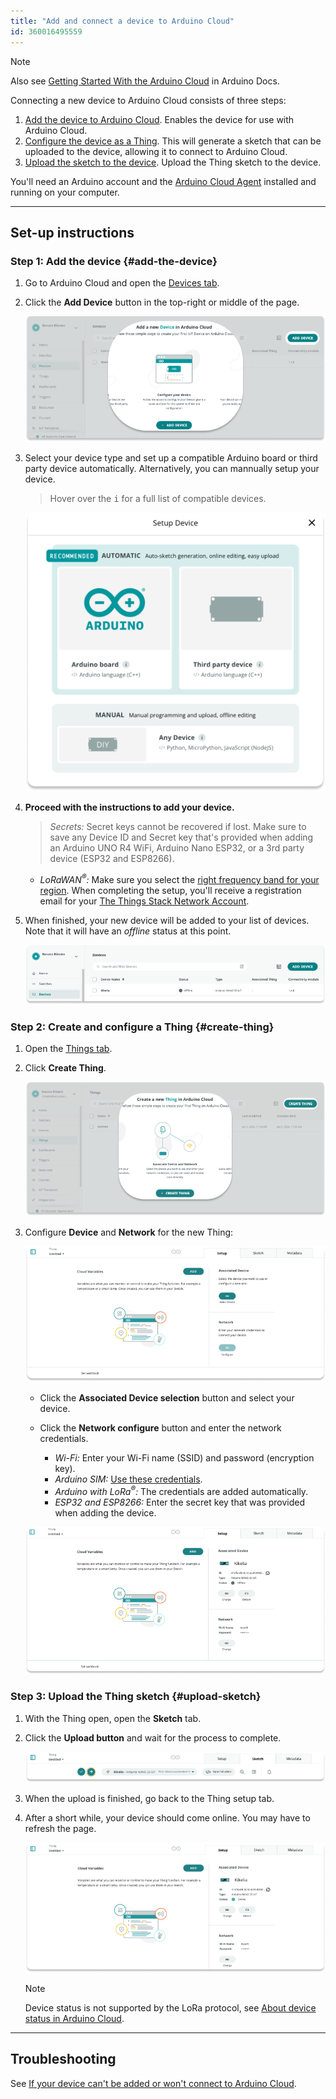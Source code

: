 ```yaml
---
title: "Add and connect a device to Arduino Cloud"
id: 360016495559
---
```


> [!NOTE]
> Also see [Getting Started With the Arduino Cloud](https://docs.arduino.cc/cloud/iot-cloud/tutorials/iot-cloud-getting-started) in Arduino Docs.

Connecting a new device to Arduino Cloud consists of three steps:

1. [Add the device to Arduino Cloud](#add-the-device). Enables the device for use with Arduino Cloud.
2. [Configure the device as a Thing](#create-thing). This will generate a sketch that can be uploaded to the device, allowing it to connect to Arduino Cloud.
3. [Upload the sketch to the device](#upload-sketch). Upload the Thing sketch to the device.

You'll need an Arduino account and the [Arduino Cloud Agent](https://support.arduino.cc/hc/en-us/articles/360014869820) installed and running on your computer.

---

## Set-up instructions

<a id="add-the-device"></a>

### Step 1: Add the device {#add-the-device}

1. Go to Arduino Cloud and open the [Devices tab](https://app.arduino.cc/devices).

2. Click the **Add Device** button in the top-right or middle of the page.

   ![The two locations that the "Add Device" button can appear.](img/device-add-button.png)

3. Select your device type and set up a compatible Arduino board or third party device automatically. Alternatively, you can mannually setup your device.

   > Hover over the <kbd>i</kbd> for a full list of compatible devices.

   ![The Setup Device menu](img/setup-device-menu.png)

4. **Proceed with the instructions to add your device.**

   > _Secrets:_ Secret keys cannot be recovered if lost. Make sure to save any Device ID and Secret key that's provided when adding an Arduino UNO R4 WiFi, Arduino Nano ESP32, or a 3rd party device (ESP32 and ESP8266).

   * _LoRaWAN<sup>®</sup>:_ Make sure you select the [right frequency band for your region](https://www.thethingsnetwork.org/docs/lorawan/frequencies-by-country/). When completing the setup, you'll receive a registration email for your <a class="link-external" href="https://www.thethingsnetwork.org/">The Things Stack Network Account</a>.

5. When finished, your new device will be added to your list of devices. Note that it will have an _offline_ status at this point.

   ![A Nano 33 IoT in the Device tab.](img/iot-device-added.png)

### Step 2: Create and configure a Thing {#create-thing}

1. Open the [Things tab](https://app.arduino.cc/things).

2. Click **Create Thing**.

   ![The two locations that the "Create Thing" button can appear.](img/iot-thing-create.png)

3. Configure **Device** and **Network** for the new Thing:

   ![A new, unconfigured Thing.](img/thing-setup-before.png)

   * Click the **Associated Device selection** button and select your device.

   * Click the **Network configure** button and enter the network credentials.

      * _Wi-Fi:_ Enter your Wi-Fi name (SSID) and password (encryption key).
      * _Arduino SIM:_ [Use these credentials](https://support.arduino.cc/hc/en-us/articles/360013825159-What-are-the-credentials-for-the-Arduino-SIM-card).
      * _Arduino with LoRa<sup>®</sup>:_ The credentials are added automatically.
      * _ESP32 and ESP8266:_ Enter the secret key that was provided when adding the device.

   ![A Thing with an associated device, network configuration, and added variable.](img/thing-setup-after.png)

<a id="upload-sketch"></a>

### Step 3: Upload the Thing sketch {#upload-sketch}

1. With the Thing open, open the **Sketch** tab.

2. Click the **Upload button** and wait for the process to complete.

   ![Uploading the Thing sketch.](img/iot-sketch-upload.png)

3. When the upload is finished, go back to the Thing setup tab.

4. After a short while, your device should come online. You may have to refresh the page.

   ![A thing in Arduino Cloud. The associated device is online.](img/iot-device-online.png)

   > [!NOTE]
   > Device status is not supported by the LoRa protocol, see [About device status in Arduino Cloud](https://support.arduino.cc/hc/en-us/articles/4407169649682-About-device-status-in-IoT-Cloud).

---

## Troubleshooting

See [If your device can't be added or won't connect to Arduino Cloud](https://support.arduino.cc/hc/en-us/articles/360019355679-If-your-device-is-not-connecting-to-IoT-Cloud).
